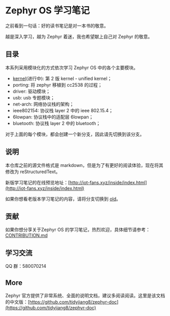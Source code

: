 # Zephyr OS 学习笔记

之前看到一句话：好的读书笔记是对一本书的敬意。

越是深入学习，越为 Zephyr 着迷，我也希望献上自己对 Zephyr 的敬意。

## 目录

本系列采用模块化的方式依次学习 Zephyr OS 中的各个主要模块。

- [kernel](../../tree/kernel/)(进行中): 第 2 版 kernel - unified kernel；
- porting: 将 zephyr 移植到 cc2538 的过程；
- driver: 驱动模块；
- usb: usb 专题模块；
- net-arch: 网络协议栈的架构；
- ieee802154: 协议栈 layer 2 中的 ieee 802.15.4；
- 6lowpan: 协议栈中的适配层 6lowpan；
- bluetooth: 协议栈 layer 2 中的 bluetooth；

对于上面的每个模块，都会创建一个新分支，因此请先切换到该分支。 

## 说明
本仓库之前的源文件格式是 markdown，但是为了有更好的阅读体验，现在将其修改为 reStructuredText。

新版学习笔记的在线预览地址：[http://iot-fans.xyz/inside/index.html](http://iot-fans.xyz/inside/index.html)

如果你想看老版本学习笔记的内容，请将分支切换到 [old](../../tree/old)。

## 贡献
如果你想分享关于Zephyr OS 的学习笔记，热烈欢迎，具体细节请参考：[CONTRIBUTION.md](CONTRIBUTION.md)

## 学习交流

QQ 群：580070214

## More
Zephyr 官方提供了非常系统、全面的说明文档，建议多阅读阅读。这里是该文档的中文版：[https://github.com/tidyjiang8/zephyr-doc](https://github.com/tidyjiang8/zephyr-doc) 
